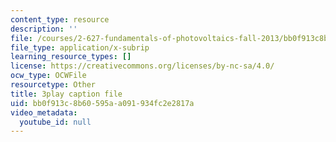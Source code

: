 ```yaml
---
content_type: resource
description: ''
file: /courses/2-627-fundamentals-of-photovoltaics-fall-2013/bb0f913c8b60595aa091934fc2e2817a_lLcDbHI5KGU.vtt
file_type: application/x-subrip
learning_resource_types: []
license: https://creativecommons.org/licenses/by-nc-sa/4.0/
ocw_type: OCWFile
resourcetype: Other
title: 3play caption file
uid: bb0f913c-8b60-595a-a091-934fc2e2817a
video_metadata:
  youtube_id: null
---
```

